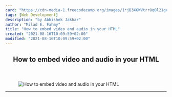 ```yaml
---
card: "https://cdn-media-1.freecodecamp.org/images/1*jB3XGWVtrr8qOl21gCOAmQ.gif"
tags: [Web Development]
description: "by Abhishek Jakhar"
author: "Milad E. Fahmy"
title: "How to embed video and audio in your HTML"
created: "2021-08-16T10:09:59+02:00"
modified: "2021-08-16T10:09:59+02:00"
---
```

<div class="site-wrapper">
<main id="site-main" class="site-main outer">
<div class="inner">
<article class="post-full post tag-web-development tag-html tag-programming tag-audio tag-tech ">
<header class="post-full-header">
<h1 class="post-full-title">How to embed video and audio in your HTML</h1>
</header>
<figure class="post-full-image">
<picture>
<source media="(max-width: 700px)" sizes="1px" srcset="data:image/gif;base64,R0lGODlhAQABAIAAAAAAAP///yH5BAEAAAAALAAAAAABAAEAAAIBRAA7 1w">
<source media="(min-width: 701px)" sizes="(max-width: 800px) 400px,
(max-width: 1170px) 700px,
1400px" srcset="https://cdn-media-1.freecodecamp.org/images/1*jB3XGWVtrr8qOl21gCOAmQ.gif 300w,
https://cdn-media-1.freecodecamp.org/images/1*jB3XGWVtrr8qOl21gCOAmQ.gif 600w,
https://cdn-media-1.freecodecamp.org/images/1*jB3XGWVtrr8qOl21gCOAmQ.gif 1000w,
https://cdn-media-1.freecodecamp.org/images/1*jB3XGWVtrr8qOl21gCOAmQ.gif 2000w">
<img onerror="this.style.display='none'" src="https://cdn-media-1.freecodecamp.org/images/1*jB3XGWVtrr8qOl21gCOAmQ.gif" alt="How to embed video and audio in your HTML">
</picture>
</figure>
<section class="post-full-content">
<div class="post-content medium-migrated-article">
</div>
<hr>
</section>
</article>
</div>
</main>
</div>
<!-- Google Tag Manager (noscript) -->
<!-- End Google Tag Manager (noscript) -->
